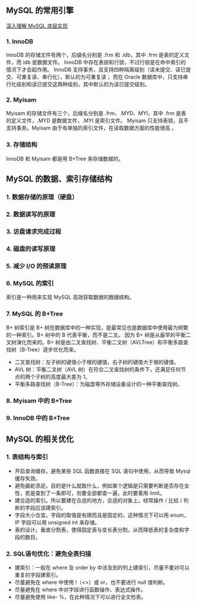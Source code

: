## MySQL 的常用引擎

[深入理解 MySQL 底层实现](http://blog.csdn.net/gitchat/article/details/78787837 "title") 

### 1. InnoDB
InnoDB 的存储文件有两个，后缀名分别是 .frm 和 .idb，其中 .frm 是表的定义文件，而 idb 是数据文件。
InnoDB 中存在表锁和行锁，不过行锁是在命中索引的情况下才会起作用。
InnoDB 支持事务，且支持四种隔离级别（读未提交、读已提交、可重复读、串行化），默认的为可重复读；
而在 Oracle 数据库中，只支持串行化级别和读已提交这两种级别，其中默认的为读已提交级别。

### 2. Myisam
Myisam 的存储文件有三个，后缀名分别是 .frm、.MYD、MYI，其中 .frm 是表的定义文件，.MYD 是数据文件，.MYI 是索引文件。
Myisam 只支持表锁，且不支持事务。Myisam 由于有单独的索引文件，在读取数据方面的性能很高 。

### 3. 存储结构
InnoDB 和 Myisam 都是用 B+Tree 来存储数据的。

## MySQL 的数据、索引存储结构
### 1. 数据存储的原理（硬盘）
### 2. 数据读写的原理
### 3. 访盘请求完成过程
### 4. 磁盘的读写原理
### 5. 减少 I/O 的预读原理
### 6. MySQL 的索引
索引是一种用来实现 MySQL 高效获取数据的数据结构。
### 7. MySQL 的 B+Tree
B+ 树索引是 B+ 树在数据库中的一种实现，是最常见也是数据库中使用最为频繁的一种索引。B+ 树中的 B 代表平衡，而不是二叉。
因为 B+ 树是从最早的平衡二叉树演化而来的。B+ 树是由二叉查找树、平衡二叉树（AVLTree）和平衡多路查找树（B-Tree）逐步优化而来。
- 二叉查找树：左子树的键值小于根的键值，右子树的键值大于根的键值。
- AVL 树：平衡二叉树（AVL 树）在符合二叉查找树的条件下，还满足任何节点的两个子树的高度最大差为 1。
- 平衡多路查找树（B-Tree）：为磁盘等外存储设备设计的一种平衡查找树。

### 8. Myisam 中的 B+Tree
### 9. InnoDB 中的 B+Tree

## MySQL 的相关优化
### 1. 表结构与索引
- 开启查询缓存。避免某些 SQL 函数直接在 SQL 语句中使用，从而导致 Mysql 缓存失效。
- 避免画蛇添足。目的是什么就取什么，例如某个逻辑是只需要判断是否存在女性，若是查到了一条即可，勿要全部都查一遍，此时要善用 limit。
- 建合适的索引。所以要建在合适的地方，合适的对象上。经常操作 / 比较 / 判断的字段应该建索引。
- 字段大小合宜。字段的取值是有限而且是固定的，这种情况下可以用 enum，IP 字段可以用 unsigned int 来存储。
- 表的设计。垂直分割表，使得固定表与变长表分割，从而降低表的复杂度和字段的数目。

### 2. SQL语句优化：避免全表扫描
- 建索引：一般在 where 及 order by 中涉及到的列上建索引，尽量不要对可以重复的字段建索引。
- 尽量避免在 where 中使用 !（<>）或 or，也不要进行 null 值判断。
- 尽量避免在 where 中对字段进行函数操作、表达式操作。
- 尽量避免使用 like- %，在此种情况下可以进行全文检索。

